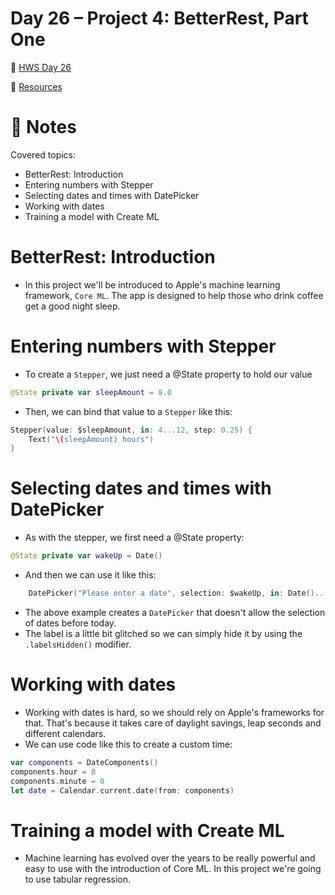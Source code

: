 # Day 26 – Project 4: BetterRest, Part One
🔗 [HWS Day 26](https://www.hackingwithswift.com/100/swiftui/26)

🔗 [Resources](https://github.com/twostraws/HackingWithSwift)

# 📝 Notes
Covered topics:

- BetterRest: Introduction
- Entering numbers with Stepper
- Selecting dates and times with DatePicker
- Working with dates
- Training a model with Create ML

# BetterRest: Introduction

- In this project we'll be introduced to Apple's machine learning framework, `Core ML`. The app is designed to help those who drink coffee get a good night sleep. 

# Entering numbers with Stepper

- To create a `Stepper`, we just need a @State property to hold our value

```swift 
@State private var sleepAmount = 8.0
```

- Then, we can bind that value to a `Stepper` like this:

```swift
Stepper(value: $sleepAmount, in: 4...12, step: 0.25) {
    Text("\(sleepAmount) hours")
}
```

# Selecting dates and times with DatePicker

- As with the stepper, we first need a @State property:

```swift
@State private var wakeUp = Date()
```

- And then we can use it like this:

```swift
    DatePicker("Please enter a date", selection: $wakeUp, in: Date()...)
```

- The above example creates a `DatePicker` that doesn't allow the selection of dates before today.
- The label is a little bit glitched so we can simply hide it by using the `.labelsHidden()` modifier.

# Working with dates

- Working with dates is hard, so we should rely on Apple's frameworks for that. That's because it takes care of daylight savings, leap seconds and different calendars. 
- We can use code like this to create a custom time:

```swift
var components = DateComponents()
components.hour = 8
components.minute = 0
let date = Calendar.current.date(from: components)
```

# Training a model with Create ML

- Machine learning has evolved over the years to be really powerful and easy to use with the introduction of Core ML. In this project we're going to use tabular regression. 